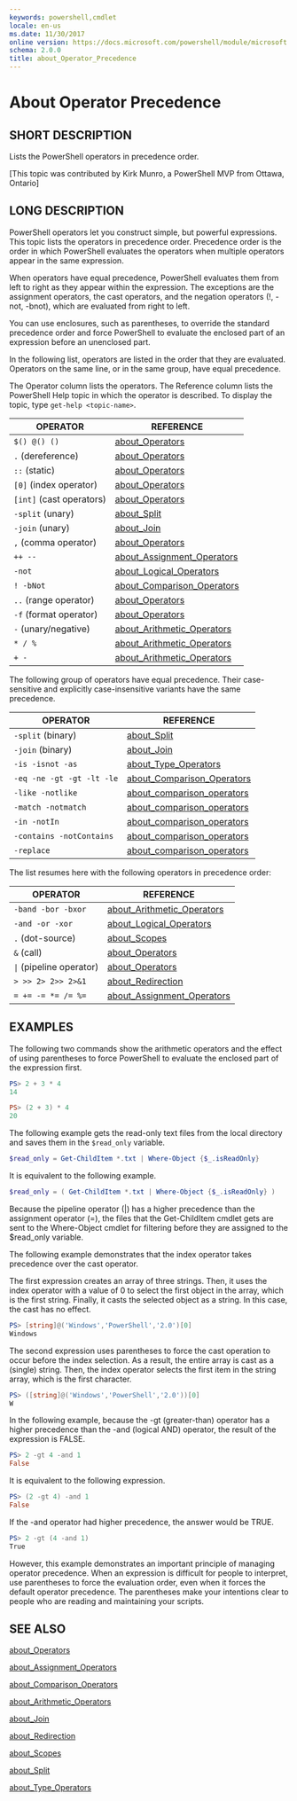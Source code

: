 ```yaml
---
keywords: powershell,cmdlet
locale: en-us
ms.date: 11/30/2017
online version: https://docs.microsoft.com/powershell/module/microsoft.powershell.core/about/about_operator_precedence?view=powershell-5.1
schema: 2.0.0
title: about_Operator_Precedence
---
```

# About Operator Precedence

## SHORT DESCRIPTION
Lists the PowerShell operators in precedence order.

[This topic was contributed by Kirk Munro, a PowerShell MVP
from Ottawa, Ontario]

## LONG DESCRIPTION

PowerShell operators let you construct simple, but powerful
expressions. This topic lists the operators in precedence order. Precedence
order is the order in which PowerShell evaluates the operators when
multiple operators appear in the same expression.

When operators have equal precedence, PowerShell evaluates them from
left to right as they appear within the expression.
The exceptions are the assignment operators, the cast
operators, and the negation operators (!, -not, -bnot), which are evaluated
from right to left.

You can use enclosures, such as parentheses, to override the standard
precedence order and force PowerShell to evaluate the enclosed part of
an expression before an unenclosed part.

In the following list, operators are listed in the order that they are
evaluated. Operators on the same line, or in the same group, have equal
precedence.

The Operator column lists the operators. The Reference column lists the
PowerShell Help topic in which the operator is described. To display
the topic, type `get-help <topic-name>`.

|OPERATOR                |REFERENCE|
|------------------------|---------|
|`$() @() ()`            |[about_Operators](about_Operators.md)|
|`.` (dereference)       |[about_Operators](about_Operators.md)|
|`::` (static)           |[about_Operators](about_Operators.md)|
|`[0]` (index operator)  |[about_Operators](about_Operators.md)|
|`[int]` (cast operators)|[about_Operators](about_Operators.md)|
|`-split` (unary)        |[about_Split](about_Split.md)|
|`-join` (unary)         |[about_Join](about_Join.md)|
|`,` (comma operator)    |[about_Operators](about_Operators.md)|
|`++ --`                 |[about_Assignment_Operators](about_Assignment_Operators.md)|
|`-not`                  |[about_Logical_Operators](about_logical_operators.md)|
|`! -bNot`               |[about_Comparison_Operators](about_Comparison_Operators.md)|
|`..` (range operator)   |[about_Operators](about_Operators.md)|
|`-f` (format operator)  |[about_Operators](about_Operators.md)|
|`-` (unary/negative)    |[about_Arithmetic_Operators](about_Arithmetic_Operators.md)|
|`* / %`                 |[about_Arithmetic_Operators](about_Arithmetic_Operators.md)|
|`+ -`                   |[about_Arithmetic_Operators](about_Arithmetic_Operators.md)|

The following group of operators have equal precedence. Their case-sensitive
and explicitly case-insensitive variants have the same precedence.

|OPERATOR                 |REFERENCE|
|-------------------------|---------|
|`-split` (binary)        |[about_Split](about_Split.md)|
|`-join` (binary)         |[about_Join](about_Join.md)|
|`-is -isnot -as`         |[about_Type_Operators](about_Type_Operators.md)|
|`-eq -ne -gt -gt -lt -le`|[about_Comparison_Operators](about_Comparison_Operators.md)|
|`-like -notlike`         |[about_comparison_operators](about_comparison_operators.md)|
|`-match -notmatch`       |[about_comparison_operators](about_comparison_operators.md)|
|`-in -notIn`             |[about_comparison_operators](about_comparison_operators.md)|
|`-contains -notContains` |[about_comparison_operators](about_comparison_operators.md)|
|`-replace`               |[about_comparison_operators](about_comparison_operators.md)|

The list resumes here with the following operators in precedence
order:

|OPERATOR                  |REFERENCE|
|--------------------------|---------|
|`-band -bor -bxor`        |[about_Arithmetic_Operators](about_Arithmetic_Operators.md)|
|`-and -or -xor`           |[about_Logical_Operators](about_logical_operators.md)|
|`.` (dot-source)          |[about_Scopes](about_Scopes.md)|
|`&` (call)                |[about_Operators](about_Operators.md)|
|<code>&#124;</code> (pipeline operator)|[about_Operators](about_Operators.md)|
|`> >> 2> 2>> 2>&1`        |[about_Redirection](about_Redirection.md)|
|`= += -= *= /= %=`        |[about_Assignment_Operators](about_Assignment_Operators.md)|

## EXAMPLES

The following two commands show the arithmetic operators and the effect of
using parentheses to force PowerShell to evaluate the enclosed part of
the expression first.

```powershell
PS> 2 + 3 * 4
14

PS> (2 + 3) * 4
20
```

The following example gets the read-only text files from the local directory
and saves them in the `$read_only` variable.

```powershell
$read_only = Get-ChildItem *.txt | Where-Object {$_.isReadOnly}
```

It is equivalent to the following example.

```powershell
$read_only = ( Get-ChildItem *.txt | Where-Object {$_.isReadOnly} )
```

Because the pipeline operator (|) has a higher precedence than the assignment
operator (=), the files that the Get-ChildItem cmdlet gets are sent to the
Where-Object cmdlet for filtering before they are assigned to the $read_only
variable.

The following example demonstrates that the index operator takes precedence
over the cast operator.

The first expression creates an array of three strings. Then, it uses the
index operator with a value of 0 to select the first object in the array,
which is the first string. Finally, it casts the selected object as a string.
In this case, the cast has no effect.

```powershell
PS> [string]@('Windows','PowerShell','2.0')[0]
Windows
```

The second expression uses parentheses to force the cast operation to occur
before the index selection. As a result, the entire array is cast as a
(single) string. Then, the index operator selects the first item in the string
array, which is the first character.

```powershell
PS> ([string]@('Windows','PowerShell','2.0'))[0]
W
```

In the following example, because the -gt (greater-than) operator has a higher
precedence than the -and (logical AND) operator, the result of the expression
is FALSE.

```powershell
PS> 2 -gt 4 -and 1
False
```

It is equivalent to the following expression.

```powershell
PS> (2 -gt 4) -and 1
False
```

If the -and operator had higher precedence, the answer would be TRUE.

```powershell
PS> 2 -gt (4 -and 1)
True
```

However, this example demonstrates an important principle of managing operator
precedence. When an expression is difficult for people to interpret, use
parentheses to force the evaluation order, even when it forces the default
operator precedence. The parentheses make your intentions clear to people who
are reading and maintaining your scripts.

## SEE ALSO

[about_Operators](about_Operators.md)

[about_Assignment_Operators](about_Assignment_Operators.md)

[about_Comparison_Operators](about_Comparison_Operators.md)

[about_Arithmetic_Operators](about_Arithmetic_Operators.md)

[about_Join](about_Join.md)

[about_Redirection](about_Redirection.md)

[about_Scopes](about_Scopes.md)

[about_Split](about_Split.md)

[about_Type_Operators](about_Type_Operators.md)
